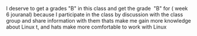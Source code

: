 I deserve to get a grades "B" in this class and get the grade  "B" for ( week 6 jouranal) because I participate in the class by discussion with the class group and share information with them thats make me gain more knowledge about Linux t, and hats make more comfortable to work with Linux
